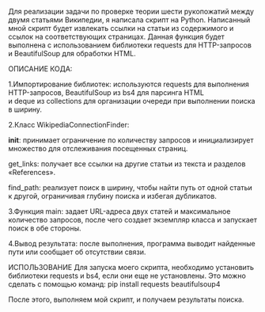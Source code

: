 Для реализации задачи по проверке теории шести рукопожатий между двумя статьями Википедии, я написала скрипт на Python.
Написанный мной скрипт будет извлекать ссылки на статьи из содержимого 
и ссылок на соответствующих страницах.
Данная функция будет выполнена с использованием библиотеки requests для HTTP-запросов и BeautifulSoup для обработки HTML.

ОПИСАНИЕ КОДА:

1.Импортирование библиотек: используются requests для выполнения 
HTTP-запросов, BeautifulSoup из bs4 для парсинга HTML и deque из collections для организации очереди при выполнении поиска в ширину.

2.Класс WikipediaConnectionFinder:

__init__: принимает ограничение по количеству запросов и инициализирует множество для отслеживания посещенных страниц.

get_links: получает все ссылки на другие статьи из текста и разделов «References».

find_path: реализует поиск в ширину, чтобы найти путь от одной статьи к другой, ограничивая глубину поиска и избегая дубликатов.

3.Функция main: задает URL-адреса двух статей и максимальное количество запросов, после чего создает экземпляр класса и запускает поиск в обе стороны.

4.Вывод результата: после выполнения, программа выводит найденные пути или сообщает об отсутствии связи.

ИСПОЛЬЗОВАНИЕ
Для запуска моего скрипта, необходимо установить библиотеки requests и bs4, если они еще не установлены. 
Это можно сделать с помощью команд: pip install requests beautifulsoup4

После этого, выполняем мой скрипт, и получаем результаты поиска.
